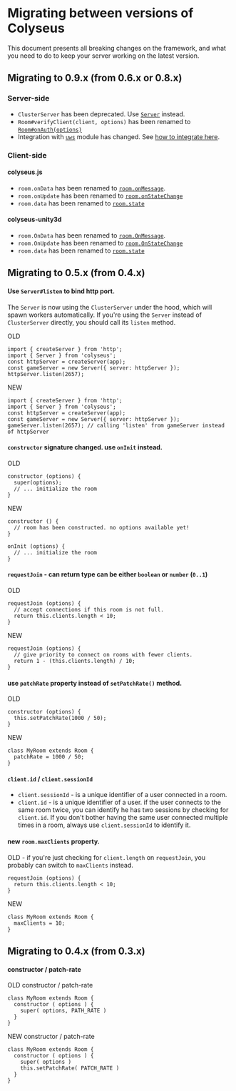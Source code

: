 # Migrating between versions of Colyseus

This document presents all breaking changes on the framework, and what you need
to do to keep your server working on the latest version.

## Migrating to 0.9.x (from 0.6.x or 0.8.x)

### Server-side

- `ClusterServer` has been deprecated. Use [`Server`](api-server) instead.
- `Room#verifyClient(client, options)` has been renamed to [`Room#onAuth(options)`](api-room#onauth-options)
- Integration with [`uws`](https://www.npmjs.com/package/uws) module has changed. See [how to integrate here](api-server/#optionsengine).

### Client-side

#### colyseus.js
- `room.onData` has been renamed to [`room.onMessage`](client-room#onmessage).
- `room.onUpdate` has been renamed to [`room.onStateChange`](client-room#onstatechange)
- `room.data` has been renamed to [`room.state`](client-room/#state-any)

#### colyseus-unity3d
- `room.OnData` has been renamed to [`room.OnMessage`](client-room#onmessage).
- `room.OnUpdate` has been renamed to [`room.OnStateChange`](client-room#onstatechange)
- `room.data` has been renamed to [`room.state`](client-room/#state-any)

## Migrating to 0.5.x (from 0.4.x)

#### Use `Server#listen` to bind http port.

The `Server` is now using the `ClusterServer` under the hood, which will spawn
workers automatically. If you're using the `Server` instead of `ClusterServer`
directly, you should call its `listen` method.

OLD

```
import { createServer } from 'http';
import { Server } from 'colyseus';
const httpServer = createServer(app);
const gameServer = new Server({ server: httpServer });
httpServer.listen(2657);
```

NEW

```
import { createServer } from 'http';
import { Server } from 'colyseus';
const httpServer = createServer(app);
const gameServer = new Server({ server: httpServer });
gameServer.listen(2657); // calling 'listen' from gameServer instead of httpServer
```

#### `constructor` signature changed. use `onInit` instead.

OLD

```
constructor (options) {
  super(options);
  // ... initialize the room
}
```

NEW

```
constructor () {
  // room has been constructed. no options available yet!
}

onInit (options) {
  // ... initialize the room
}
```

#### `requestJoin` - can return type can be either `boolean` or `number` (`0..1`)

OLD

```
requestJoin (options) {
  // accept connections if this room is not full.
  return this.clients.length < 10;
}
```

NEW

```
requestJoin (options) {
  // give priority to connect on rooms with fewer clients.
  return 1 - (this.clients.length) / 10;
}
```

#### use `patchRate` property instead of `setPatchRate()` method.

OLD

```
constructor (options) {
  this.setPatchRate(1000 / 50);
}
```

NEW

```
class MyRoom extends Room {
  patchRate = 1000 / 50;
}
```

#### `client.id` / `client.sessionId`

- `client.sessionId` - is a unique identifier of a user connected in a room.
- `client.id` - is a unique identifier of a user. if the user connects to the same room twice, you can identify he has two sessions by checking for `client.id`. If you don't bother having the same user connected multiple times in a room, always use `client.sessionId` to identify it.

#### new `room.maxClients` property.

OLD - if you're just checking for `client.length` on `requestJoin`, you probably can switch to `maxClients` instead.

```
requestJoin (options) {
  return this.clients.length < 10;
}
```

NEW

```
class MyRoom extends Room {
  maxClients = 10;
}
```

## Migrating to 0.4.x (from 0.3.x)

#### constructor / patch-rate

OLD constructor / patch-rate

```
class MyRoom extends Room {
  constructor ( options ) {
    super( options, PATH_RATE )
  }
}
```

NEW constructor / patch-rate

```
class MyRoom extends Room {
  constructor ( options ) {
    super( options )
    this.setPatchRate( PATCH_RATE )
  }
}
```


